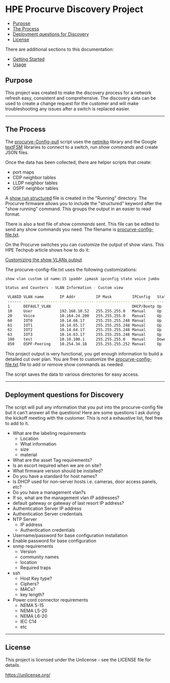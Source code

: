# HPE Procurve Discovery Project<!-- omit from toc -->

- [Purpose](#purpose)
- [The Process](#the-process)
- [Deployment questions for Discovery](#deployment-questions-for-discovery)
- [License](#license)

There are additional sections to this documentation:

- [Getting Started](https://github.com/rikosintie/Discovery/blob/main/Getting_Started.md)
- [Usage](https://github.com/rikosintie/Discovery/blob/main/usage.md)

## Purpose

This project was created to make the discovery process for a network refresh easy, consistent and comprehensive. The discovery data can be used to create a change request for the customer and will make troubleshooting any issues after a switch is replaced easier.

----------------------------------------------------------------

## The Process

The [procurve-Config-pull](https://github.com/rikosintie/Discovery/blob/main/procurve_Config_pull.py) script uses the [netmiko](https://github.com/ktbyers/netmiko) library and the Google [textFSM](https://github.com/networktocode/ntc-templates/tree/master) libraries to connect to a switch, run *show commands* and create JSON files.

Once the data has been collected, there are helper scripts that create:

- port maps
- CDP neighbor tables
- LLDP neighbor tables
- OSPF neighbor tables

A [show run structured](https://github.com/rikosintie/Discovery/blob/main/Running/Procurve-2920-24-running-config.txt) file is created in the "Running" directory. The Procurve firmware allows you to include the "structured" keyword after the "show running" command. This groups the output in an easier to read format.

There is also a text file of *show commands* sent. This file can be edited to send any show commands you need. The filename is [procurve-config-file.txt](https://github.com/rikosintie/Discovery/blob/main/procurve-config-file.txt).

On the Procurve switches you can customize the output of show vlans. This HPE Techpub article shows how to do it:

[Customizing the show VLANs output](https://techhub.hpe.com/eginfolib/networking/docs/switches/K-KA-KB/15-18/atmg/content/ch01s06.html)

The procurve-config-file.txt uses the following customizations:

```bash
show vlan custom id name:15 ipaddr ipmask ipconfig state voice jumbo

Status and Counters - VLAN Information - Custom view

 VLANID VLAN name       IP Addr         IP Mask         IPConfig   State Voice Jumbo
 ------ --------------- --------------- --------------- ---------- ----- ----- -----
 1      DEFAULT_VLAN                                    DHCP/Bootp Up    No    No
 10     User            192.168.10.52   255.255.255.0   Manual     Up    No    No
 20     Voice           10.164.24.200   255.255.255.0   Manual     Up    Yes   No
 60     IOT0            10.14.66.17     255.255.255.248 Manual     Up    No    No
 61     IOT1            10.14.65.17     255.255.255.248 Manual     Up    No    No
 62     IOT2            10.14.64.17     255.255.255.248 Manual     Up    No    No
 63     IOT3            10.14.63.17     255.255.255.248 Manual     Up    No    No
 100    test            10.10.100.1     255.255.255.0   Manual     Down  No    No
 850    OSPF-Peering    10.254.34.18    255.255.255.252 Manual     Up    No    No
```

This project output is very functional, you get enough information to build a detailed cut over plan. You are free to customize the [procurve-config-file.txt](https://github.com/rikosintie/Discovery/blob/main/procurve-config-file.txt) file to add or remove show commands as needed.

The script saves the data to various directories for easy access.

----------------------------------------------------------------

## Deployment questions for Discovery

The script will pull any information that you put into the procurve-config file but it can't answer all the questions! Here are some questions I ask during the kickoff meeting with the customer. This is not a exhaustive list, feel free to add to it.

- What are the labeling requirements
  - Location
  - What information
  - size
  - material
- What are the asset Tag requirements?
- Is an escort required when we are on site?
- What firmware version should be installed?
- Do you have a standard for host names?
- Is DHCP used for non-server hosts i.e. cameras, door access panels, etc?
- Do you have a management vlan?s
- If so, what are the management vlan IP addresses?
- default gateway or gateway of last resort IP address?
- Authentication Server IP address
- Authentication Server credentials
- NTP Server
  - IP address
  - Authentication credentials
- Username/password for base configuration installation
- Enable password for base configuration
- snmp requirements
  - Version
  - community names
  - location
  - Required traps
- ssh
  - Host Key type?
  - Ciphers?
  - MACs?
  - key length?
- Power cord connector requirements
  - NEMA 5-15
  - NEMA L5-20
  - NEMA L6-20
  - IEC C14
  - etc

----------------------------------------------------------------

## License

This project is licensed under the Unlicense - see the LICENSE file for details.

<https://unlicense.org/>
